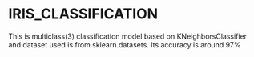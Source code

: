 # IRIS_CLASSIFICATION
This is multiclass(3) classification model based on KNeighborsClassifier and dataset used is from sklearn.datasets. Its accuracy is around 97%
